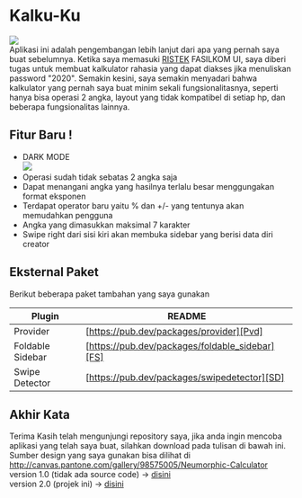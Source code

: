 # Kalku-Ku
![](https://i.ibb.co/DtQtCxQ/Light-Mode.png)  
Aplikasi ini adalah pengembangan lebih lanjut dari apa yang pernah saya buat sebelumnya. Ketika saya memasuki [RISTEK](https://ristek.cs.ui.ac.id) FASILKOM UI, saya diberi tugas untuk membuat kalkulator rahasia yang dapat diakses jika menuliskan password "2020". Semakin kesini, saya semakin menyadari bahwa kalkulator yang pernah saya buat minim sekali fungsionalitasnya, seperti hanya bisa operasi 2 angka, layout yang tidak kompatibel di setiap hp, dan beberapa fungsionalitas lainnya. 

## Fitur Baru !
- DARK MODE  
![](https://i.ibb.co/djXWjBP/DarkMode.png)  
- Operasi sudah tidak sebatas 2 angka saja
- Dapat menangani angka yang hasilnya terlalu besar menggungakan format eksponen
- Terdapat operator baru yaitu % dan +/- yang tentunya akan memudahkan pengguna
- Angka yang dimasukkan maksimal 7 karakter
- Swipe right dari sisi kiri akan membuka sidebar yang berisi data diri creator

## Eksternal Paket

Berikut beberapa paket tambahan yang saya gunakan

| Plugin | README |
| ------ | ------ |
| Provider | [https://pub.dev/packages/provider][Pvd] |
| Foldable Sidebar | [https://pub.dev/packages/foldable_sidebar][FS] |
| Swipe Detector | [https://pub.dev/packages/swipedetector][SD] |

   [Pvd]: <https://pub.dev/packages/provider>
   [FS]: <https://pub.dev/packages/foldable_sidebar>
   [SD]: <https://pub.dev/packages/swipedetector>
   
## Akhir Kata
 Terima Kasih telah mengunjungi repository saya, jika anda ingin mencoba aplikasi yang telah saya buat, silahkan download pada tulisan di bawah ini.
 Sumber design yang saya gunakan bisa dilihat di http://canvas.pantone.com/gallery/98575005/Neumorphic-Calculator  
 version 1.0 (tidak ada source code) -> [disini](https://drive.google.com/drive/folders/1I6AUz4Pnk1Y2TsNITNNWR429P41sSCPW?usp=sharing)  
 version 2.0 (projek ini) -> [disini](https://drive.google.com/drive/folders/1BWLs3V7MNBrgpe4jGhhNGVDf_A-Cfkya?usp=sharing)  